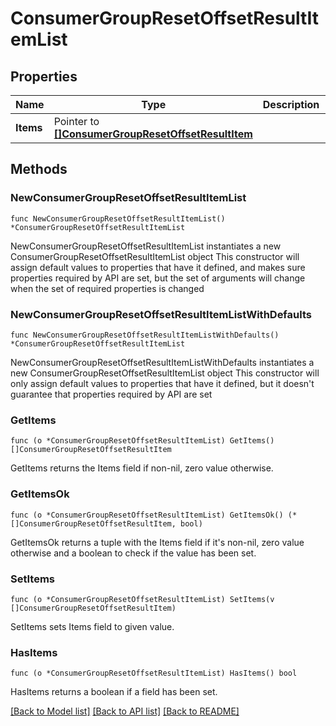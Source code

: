 # ConsumerGroupResetOffsetResultItemList

## Properties

Name | Type | Description | Notes
------------ | ------------- | ------------- | -------------
**Items** | Pointer to [**[]ConsumerGroupResetOffsetResultItem**](ConsumerGroupResetOffsetResultItem.md) |  | [optional] 


## Methods

### NewConsumerGroupResetOffsetResultItemList

`func NewConsumerGroupResetOffsetResultItemList() *ConsumerGroupResetOffsetResultItemList`

NewConsumerGroupResetOffsetResultItemList instantiates a new ConsumerGroupResetOffsetResultItemList object
This constructor will assign default values to properties that have it defined,
and makes sure properties required by API are set, but the set of arguments
will change when the set of required properties is changed

### NewConsumerGroupResetOffsetResultItemListWithDefaults

`func NewConsumerGroupResetOffsetResultItemListWithDefaults() *ConsumerGroupResetOffsetResultItemList`

NewConsumerGroupResetOffsetResultItemListWithDefaults instantiates a new ConsumerGroupResetOffsetResultItemList object
This constructor will only assign default values to properties that have it defined,
but it doesn't guarantee that properties required by API are set


### GetItems

`func (o *ConsumerGroupResetOffsetResultItemList) GetItems() []ConsumerGroupResetOffsetResultItem`

GetItems returns the Items field if non-nil, zero value otherwise.

### GetItemsOk

`func (o *ConsumerGroupResetOffsetResultItemList) GetItemsOk() (*[]ConsumerGroupResetOffsetResultItem, bool)`

GetItemsOk returns a tuple with the Items field if it's non-nil, zero value otherwise
and a boolean to check if the value has been set.

### SetItems

`func (o *ConsumerGroupResetOffsetResultItemList) SetItems(v []ConsumerGroupResetOffsetResultItem)`

SetItems sets Items field to given value.

### HasItems

`func (o *ConsumerGroupResetOffsetResultItemList) HasItems() bool`

HasItems returns a boolean if a field has been set.



[[Back to Model list]](../README.md#documentation-for-models) [[Back to API list]](../README.md#documentation-for-api-endpoints) [[Back to README]](../README.md)


